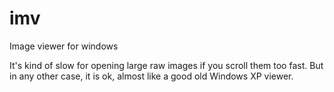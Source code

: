 # imv
Image viewer for windows

It's kind of slow for opening large raw images if you scroll them too fast. But in any other case, it is ok, almost like a good old Windows XP viewer.
